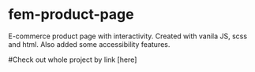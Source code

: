# fem-product-page
E-commerce product page with interactivity.
Created with vanila JS, scss and html.
Also added some accessibility features.

#Check out whole project by link [here]

